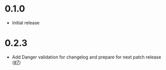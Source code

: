# 0.1.0
- Initial release

# 0.2.3
- Add Danger validation for changelog and prepare for next patch release ([#7](https://github.com/cerner/github_bot-ruby/pull/7))